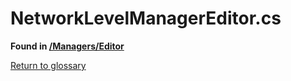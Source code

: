 # NetworkLevelManagerEditor.cs
**Found in [/Managers/Editor](../BALLISTIC/Assets/Scripts/Managers/Editor/NetworkLevelManagerEditor.cs)**

[Return to glossary](Glossary.md)

